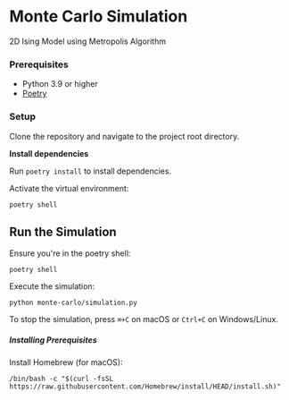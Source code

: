 # Monte Carlo Simulation

2D Ising Model using Metropolis Algorithm

### Prerequisites

- Python 3.9 or higher
- [Poetry](https://python-poetry.org/docs/#installation)

### Setup

Clone the repository and navigate to the project root directory.

**Install dependencies**

Run `poetry install` to install dependencies.

Activate the virtual environment:

`poetry shell`

## Run the Simulation

Ensure you're in the poetry shell:

`poetry shell`

Execute the simulation:

`python monte-carlo/simulation.py`

To stop the simulation, press `⌘+C` on macOS or `Ctrl+C` on Windows/Linux.

##### Installing Prerequisites

Install Homebrew (for macOS):

`/bin/bash -c "$(curl -fsSL https://raw.githubusercontent.com/Homebrew/install/HEAD/install.sh)"`
